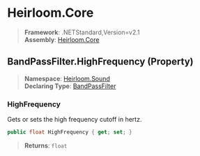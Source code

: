 # Heirloom.Core

> **Framework**: .NETStandard,Version=v2.1  
> **Assembly**: [Heirloom.Core][0]

## BandPassFilter.HighFrequency (Property)

> **Namespace**: [Heirloom.Sound][0]  
> **Declaring Type**: [BandPassFilter][1]

### HighFrequency

Gets or sets the high frequency cutoff in hertz.

```cs
public float HighFrequency { get; set; }
```

> **Returns**: `float`

[0]: ../../../Heirloom.Core.md
[1]: ../BandPassFilter.md

